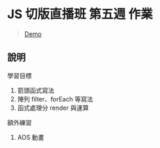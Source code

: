 # JS 切版直播班 第五週 作業

> [Demo](https://kumashow.github.io/Lets_Travel/)

## 說明

學習目標
  1. 箭頭函式寫法
  2. 陣列 filter、forEach 等寫法
  3. 函式處理分 render 與運算

額外練習
  1. AOS 動畫

